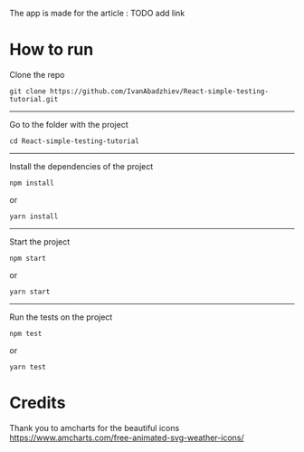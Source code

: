 The app is made for the article : TODO add link

# How to run

Clone the repo
```
git clone https://github.com/IvanAbadzhiev/React-simple-testing-tutorial.git
```

---

Go to the folder with the project
```
cd React-simple-testing-tutorial
```

---

Install the dependencies of the project

```
npm install
```
or 

```
yarn install
```
---

Start the project
```
npm start
```
or 

```
yarn start
```

---

Run the tests on the project

```
npm test
```
or

```
yarn test
```

# Credits
Thank you to amcharts for the beautiful icons
https://www.amcharts.com/free-animated-svg-weather-icons/

